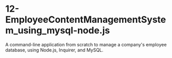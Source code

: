 # 12-EmployeeContentManagementSystem_using_mysql-node.js
A command-line application from scratch to manage a company's employee database, using Node.js, Inquirer, and MySQL.
